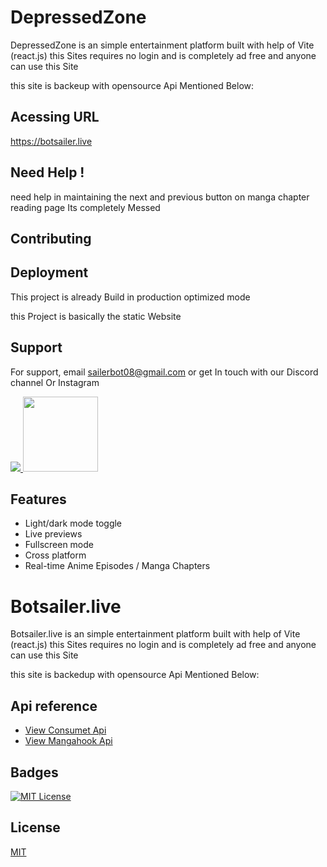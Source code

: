 
# DepressedZone

DepressedZone is an simple entertainment platform built with help of Vite (react.js) this Sites requires no login and is completely ad free and anyone can use this Site 

this site is backeup with opensource Api Mentioned Below:


## Acessing URL



https://botsailer.live


## Need Help !

need help in maintaining the next and previous button on manga chapter reading page Its completely Messed
 

## Contributing




## Deployment

This project is already Build in production optimized mode 

this Project is basically the static Website 


## Support

For support, email sailerbot08@gmail.com or get In touch with our Discord channel Or Instagram

<a  href="https://discord.gg/jwJxW9cz9d">
  <img src="https://images.indianexpress.com/2021/12/Discord-101-featured.jpg?w=124"/>
</a>


<a href ="https://www.instagram.com/compiler.err0r.404/">
<img src = "https://raw.githubusercontent.com/dheereshagrwal/colored-icons/master/public/icons/instagram/instagram.svg?"  style="width: 120px;"/>
</a>
 


## Features

- Light/dark mode toggle
- Live previews
- Fullscreen mode
- Cross platform
- Real-time Anime Episodes / Manga
  Chapters

# Botsailer.live

Botsailer.live is an simple entertainment platform built with help of Vite (react.js) this Sites requires no login and is completely ad free and anyone can use this Site 

this site is backedup with opensource Api Mentioned Below:


## Api reference

 - [View Consumet Api](https://github.com/consumet/api.consumet.org)
 - [View Mangahook Api](https://github.com/kiraaziz/mangahook-api/tree/main)


## Badges

[![MIT License](https://img.shields.io/badge/License-MIT-green.svg)](https://choosealicense.com/licenses/mit/)

## License

[MIT](https://choosealicense.com/licenses/mit/)

